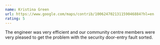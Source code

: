 ```yaml
---
name: Kristina Green
url: https://www.google.com/maps/contrib/100624702131159046884?hl=en
rating: 5
---
```


The engineer was very efficient and our community centre members were very pleased to get the problem with the security door-entry fault sorted.
